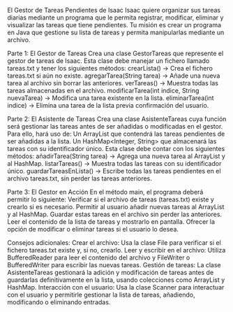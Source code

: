 El Gestor de Tareas Pendientes de Isaac
Isaac quiere organizar sus tareas diarias mediante un programa que le permita registrar, modificar, eliminar y visualizar las tareas que tiene pendientes. Tu misión es crear un programa en Java que gestione su lista de tareas y permita manipularlas mediante un archivo.

Parte 1: El Gestor de Tareas
Crea una clase GestorTareas que represente el gestor de tareas de Isaac. Esta clase debe manejar un fichero llamado tareas.txt y tener los siguientes métodos:
crearLista() → Crea el fichero tareas.txt si aún no existe.
agregarTarea(String tarea) → Añade una nueva tarea al archivo sin borrar las anteriores.
verTareas() → Muestra todas las tareas almacenadas en el archivo.
modificarTarea(int indice, String nuevaTarea) → Modifica una tarea existente en la lista.
eliminarTarea(int indice) → Elimina una tarea de la lista previa confirmación del usuario.

Parte 2: El Asistente de Tareas
Crea una clase AsistenteTareas cuya función será gestionar las tareas antes de ser añadidas o modificadas en el gestor. Para ello, hará uso de:
Un ArrayList que contendrá las tareas pendientes de ser añadidas a la lista.
Un HashMap<Integer, String> que almacenará las tareas con su identificador único.
Esta clase debe contar con los siguientes métodos:
añadirTarea(String tarea) → Agrega una nueva tarea al ArrayList y al HashMap.
listarTareas() → Muestra todas las tareas con su identificador único.
guardarTareasEnLista() → Escribe todas las tareas pendientes en el archivo tareas.txt, sin perder las tareas anteriores.

Parte 3: El Gestor en Acción
En el método main, el programa deberá permitir lo siguiente:
Verificar si el archivo de tareas (tareas.txt) existe y crearlo si es necesario.
Permitir al usuario añadir nuevas tareas al ArrayList y al HashMap.
Guardar estas tareas en el archivo sin perder las anteriores.
Leer el contenido de la lista de tareas y mostrarlo en pantalla.
Ofrecer la opción de modificar o eliminar tareas si el usuario lo desea.

Consejos adicionales:
Crear el archivo: Usa la clase File para verificar si el fichero tareas.txt existe y, si no, crearlo.
Leer y escribir en el archivo: Utiliza BufferedReader para leer el contenido del archivo y FileWriter o BufferedWriter para escribir las nuevas tareas.
Gestión de tareas: La clase AsistenteTareas gestionará la adición y modificación de tareas antes de guardarlas definitivamente en la lista, usando colecciones como ArrayList y HashMap.
Interacción con el usuario: Usa la clase Scanner para interactuar con el usuario y permitirle gestionar la lista de tareas, añadiendo, modificando o eliminando entradas.
